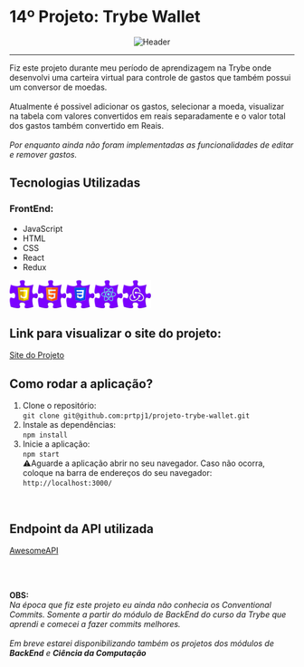 # 14º Projeto: Trybe Wallet
<p align="center">
  <img src="https://github.com/prtpj1/projeto-trybe-wallet/blob/main/Images/Preview.png" alt="Header" />
</p>
<hr/>
Fiz este projeto durante meu período de aprendizagem na Trybe onde desenvolvi uma carteira virtual para controle de gastos que também possui um conversor de moedas. </br> </br>
Atualmente é possivel adicionar os gastos, selecionar a moeda, visualizar na tabela com valores convertidos em reais separadamente e o valor total dos gastos também convertido em Reais. </br> </br>
<i>Por enquanto ainda não foram implementadas as funcionalidades de editar e remover gastos.</i>

## Tecnologias Utilizadas 

### FrontEnd: 

* JavaScript
* HTML
* CSS
* React
* Redux

<img src="https://github.com/prtpj1/prtpj1/blob/main/Github%20Imgs/JavaScript2.png" width="50" height="50" alt="JavaScript" /><img src="https://github.com/prtpj1/prtpj1/blob/main/Github%20Imgs/html2.png" width="50" height="50" alt="HTML" /><img src="https://github.com/prtpj1/prtpj1/blob/main/Github%20Imgs/CSS2.png" width="50" height="50" alt="CSS" /><img src="https://github.com/prtpj1/prtpj1/blob/main/Github%20Imgs/React2.png" width="50" height="50" alt="React" /><img src="https://github.com/prtpj1/prtpj1/blob/main/Github%20Imgs/Redux2.png" width="50" height="50" alt="Redux" />

## Link para visualizar o site do projeto:

[Site do Projeto](https://prtpj-my-wallet.netlify.app/)

## Como rodar a aplicação?

1. Clone o repositório: <br>
`git clone git@github.com:prtpj1/projeto-trybe-wallet.git` 
2. Instale as dependências: <br>
`npm install`
3. Inicie a aplicação: <br>
`npm start` <br>
⚠️Aguarde a aplicação abrir no seu navegador. Caso não ocorra, coloque na barra de endereços do seu navegador: `http://localhost:3000/`
</br>

## Endpoint da API utilizada

[AwesomeAPI](https://economia.awesomeapi.com.br/json/all)

</br>
</br>

**OBS:**
</br>
*Na época que fiz este projeto eu ainda não conhecia os Conventional Commits. Somente a partir do módulo de BackEnd do curso da Trybe que aprendi e comecei a fazer commits melhores.
</br>
</br>
Em breve estarei disponibilizando também os projetos dos módulos de **BackEnd** e **Ciência da Computação***
